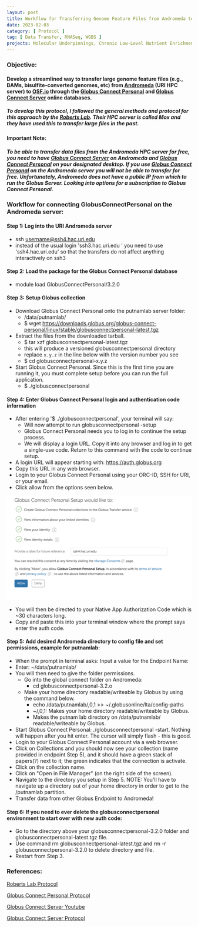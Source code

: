 ```yaml
---
layout: post
title: Workflow for Transferring Genome Feature Files from Andromeda to OSF.io
date: 2023-02-03
category: [ Protocol ]
tag: [ Data Transfer, RNASeq, WGBS ]
projects: Molecular Underpinnings, Chronic Low-Level Nutrient Enrichment
---
```


### Objective:

#### Develop a streamlined way to transfer large genome feature files (e.g., BAMs, bisulfite-converted genomes, etc) from [Andromeda](https://its.uri.edu/research-computing/using-andromeda/) (URI HPC server) to [OSF.io](https://osf.io/dashboard) through the [Globus Connect Personal](https://app.globus.org/file-manager) and [Globus Connect Server](https://docs.globus.org/globus-connect-server/v5.4/) online databases.

##### To develop this protocol, I followed the general methods and protocol for this approach by the [Roberts Lab](https://robertslab.github.io/resources/code_Snippets/#transfer-files-tofrom-mox-using-globus-connect-personal). Their HPC server is called Mox and they have used this to transfer large files in the past.

#### Important Note:
##### To be able to transfer data files from the Andromeda HPC server for free, you need to have [Globus Connect Server](https://docs.globus.org/globus-connect-server/v5.4/) on Andromeda and [Globus Connect Personal](https://docs.globus.org/how-to/globus-connect-personal-windows/) on your designated desktop. If you use [Globus Connect Personal](https://docs.globus.org/how-to/globus-connect-personal-windows/) on the Andromeda server you will not be able to transfer for free. Unfortunately, Andromeda does not have a public IP from which to run the Globus Server. Looking into options for a subscription to Globus Connect Personal. 


### Workflow for connecting GlobusConnectPersonal on the Andromeda server:

#### Step 1: Log into the URI Andromeda server
- ssh username@ssh4.hac.uri.edu
- instead of the usual login 'ssh3.hac.uri.edu ' you need to use 'ssh4.hac.uri.edu' so that the transfers do not affect anything interactively on ssh3

#### Step 2: Load the package for the Globus Connect Personal database
- module load GlobusConnectPersonal/3.2.0

#### Step 3: Setup Globus collection
- Download Globus Connect Personal onto the putnamlab server folder:
    - /data/putnamlab/
    - $ wget https://downloads.globus.org/globus-connect-personal/linux/stable/globusconnectpersonal-latest.tgz
- Extract the files from the downloaded tarball.
    - $ tar xzf globusconnectpersonal-latest.tgz
    - this will produce a versioned globusconnectpersonal directory
    - replace `x.y.z` in the line below with the version number you see
    - $ cd globusconnectpersonal-x.y.z
- Start Globus Connect Personal. Since this is the first time you are running it, you must complete setup before you can run the full application.
    - $ ./globusconnectpersonal

#### Step 4: Enter Globus Connect Personal login and authentication code information
  - After entering '$ ./globusconnectpersonal', your terminal will say:
      - Will now attempt to run globusconnectpersonal -setup
      - Globus Connect Personal needs you to log in to continue the setup process.
      - We will display a login URL. Copy it into any browser and log in to get a single-use code. Return to this command with the code to continue setup.
  - A login URL will appear starting with: https://auth.globus.org
  - Copy this URL in any web browser.
  - Login to your Globus Connect Personal using your ORC-ID, SSH for URI, or your email.
  - Click allow from the options seen below.

  ![globus](https://github.com/daniellembecker/DanielleBecker_Lab_Notebook/blob/master/images/Globusconnect.png)

  - You will then be directed to your Native App Authorization Code which is ~30 characters long.
  - Copy and paste this into your terminal window where the prompt says enter the auth code.

#### Step 5: Add desired Andromeda directory to config file and set permissions, example for putnamlab:

  - When the prompt in terminal asks: Input a value for the Endpoint Name:
  - Enter: ~/data/putnamlab/
  - You will then need to give the folder permissions.
    - Go into the global connect folder on Andromeda:
      - cd globusconnectpersonal-3.2.o
    - Make your home directory readable/writeable by Globus by using the command below.
      - echo  /data/putnamlab/,0,1 >> ~/.globusonline/lta/config-paths
      - ~/,0,1: Makes your home directory readable/writeable by Globus.
      - Makes the putnam lab directory on /data/putnamlab/ readable/writeable by Globus.
  - Start Globus Connect Personal: ./globusconnectpersonal -start. Nothing will happen after you hit enter. The cursor will simply flash - this is good.
  - Login to your Globus Connect Personal account via a web browser.
  - Click on Collections and you should now see your collection (name provided in endpoint Step 5), and it should have a green stack of papers(?) next to it; the green indicates that the connection is activate.
  - Click on the collection name.
  - Click on "Open in File Manager" (on the right side of the screen).
  - Navigate to the directory you setup in Step 5. NOTE: You'll have to navigate up a directory out of your home directory in order to get to the /putnamlab partition.
  - Transfer data from other Globus Endpoint to Andromeda!

#### Step 6: If you need to ever delete the globusconnectpersonal environment to start over with new auth code:

  - Go to the directory above your globusconnectpersonal-3.2.0 folder and globusconnectpersonal-latest.tgz file.
  - Use command rm globusconnectpersonal-latest.tgz and rm -r globusconnectpersonal-3.2.0 to delete directory and file.
  - Restart from Step 3.

### References:

[Roberts Lab Protocol](https://robertslab.github.io/resources/code_Snippets/#transfer-files-tofrom-mox-using-globus-connect-personal)

[Globus Connect Personal Protocol](https://docs.globus.org/how-to/globus-connect-personal-linux/)

[Globus Connect Server Youtube](https://www.youtube.com/watch?v=8ILtsSRiML8&feature=youtu.be)

[Globus Connect Server Protocol](https://docs.globus.org/globus-connect-server/v5.4/)
